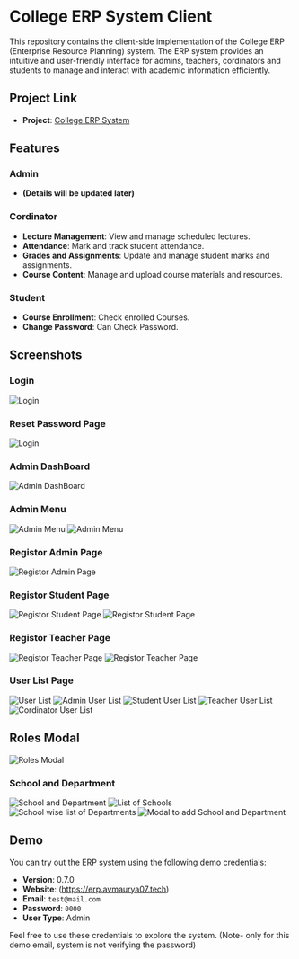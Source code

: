 # College ERP System Client

This repository contains the client-side implementation of the College ERP (Enterprise Resource Planning) system. The ERP system provides an intuitive and user-friendly interface for admins, teachers, cordinators and students to manage and interact with academic information efficiently.

## Project Link

- **Project**: [College ERP System](http://erp.avmaurya07.tech)

## Features

### Admin
- **(Details will be updated later)**

### Cordinator
- **Lecture Management**: View and manage scheduled lectures.
- **Attendance**: Mark and track student attendance.
- **Grades and Assignments**: Update and manage student marks and assignments.
- **Course Content**: Manage and upload course materials and resources.

### Student
- **Course Enrollment**: Check enrolled Courses.
- **Change Password**: Can Check Password.

## Screenshots

### Login
![Login](pictures/01.png)

### Reset Password Page
![Login](pictures/04.png)

### Admin DashBoard
![Admin DashBoard](pictures/02.png)

### Admin Menu
![Admin Menu](pictures/15.png)
![Admin Menu](pictures/16.png)

### Registor Admin Page
![Registor Admin Page](pictures/03.png)

### Registor Student Page
![Registor Student Page](pictures/05.png)
![Registor Student Page](pictures/06.png)

### Registor Teacher Page
![Registor Teacher Page](pictures/07.png)
![Registor Teacher Page](pictures/08.png)

### User List Page
![User List](pictures/09.png)
![Admin User List](pictures/10.png)
![Student User List](pictures/11.png)
![Teacher User List](pictures/12.png)
![Cordinator User List](pictures/13.png)

## Roles Modal
![Roles Modal](pictures/14.png)

### School and Department
![School and Department](pictures/17.png)
![List of Schools](pictures/18.png)
![School wise list of Departments](pictures/19.png)
![Modal to add School and Department](pictures/20.png)


## Demo

You can try out the ERP system using the following demo credentials:

- **Version**: 0.7.0
- **Website**: (https://erp.avmaurya07.tech)
- **Email**: `test@mail.com`
- **Password**: `0000`
- **User Type**: Admin

Feel free to use these credentials to explore the system.
   (Note- only for this demo email, system is not verifying the password)
